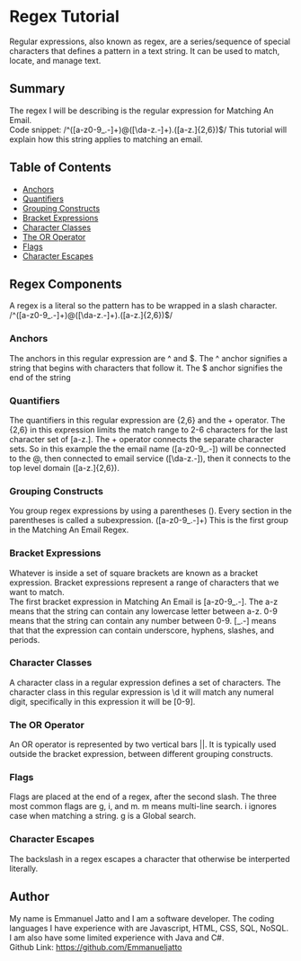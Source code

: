 # Regex Tutorial

Regular expressions, also known as regex, are a series/sequence of special characters that defines a pattern in a text string.  It can be used to match, locate, and manage text.

## Summary

The regex I will be describing is the regular expression for Matching An Email.  
Code snippet: /^([a-z0-9_\.-]+)@([\da-z\.-]+)\.([a-z\.]{2,6})$/
This tutorial will explain how this string applies to matching an email. 

## Table of Contents

- [Anchors](#anchors)
- [Quantifiers](#quantifiers)
- [Grouping Constructs](#grouping-constructs)
- [Bracket Expressions](#bracket-expressions)
- [Character Classes](#character-classes)
- [The OR Operator](#the-or-operator)
- [Flags](#flags)
- [Character Escapes](#character-escapes)

## Regex Components
A regex is a literal so the pattern has to be wrapped in a slash character. 
/^([a-z0-9_\.-]+)@([\da-z\.-]+)\.([a-z\.]{2,6})$/
### Anchors
The anchors in this regular expression are ^ and $.  The ^ anchor signifies a string that begins with characters that follow it.  The $ anchor signifies the end of the string
### Quantifiers
The quantifiers in this regular expression are {2,6} and the + operator.  The {2,6} in this expression limits the match range to 2-6 characters for the last character set of [a-z\.].  The + operator connects the separate character sets.  So in this example the the email name ([a-z0-9_\.-]) will be connected to the @, then connected to email service ([\da-z\.-]), then it connects to the top level domain ([a-z\.]{2,6}).
### Grouping Constructs
You group regex expressions by using a parentheses ().  Every section in the parentheses is called a subexpression. ([a-z0-9_\.-]+) This is the first group in the Matching An Email Regex. 
### Bracket Expressions
Whatever is inside a set of square brackets are known as a bracket expression.  Bracket expressions represent a range of characters that we want to match.  
The first bracket expression in Matching An Email is [a-z0-9_\.-].  The a-z means that the string can contain any lowercase letter between a-z.  0-9 means that the string can contain any number between 0-9.  [_\.-] means that that the expression can contain underscore, hyphens, slashes, and periods.  
### Character Classes
A character class in a regular expression defines a set of characters.  The character class in this regular expression is \d it will match any numeral digit, specifically in this expression it will be [0-9].
### The OR Operator
An OR operator is represented by two vertical bars ||.  It is typically used outside the bracket expression, between different grouping constructs.  
### Flags
Flags are placed at the end of a regex, after the second slash.  The three most common flags are g, i, and m.  m means multi-line search.  i  ignores case when matching a string.  g is a Global search.
### Character Escapes
The backslash in a regex escapes a character that otherwise be interperted literally.  
## Author

My name is Emmanuel Jatto and I am a software developer.  The coding languages I have experience with are Javascript, HTML, CSS, SQL, NoSQL.  I am also have some limited experience  with Java and C#.  
Github Link: https://github.com/Emmanueljatto

